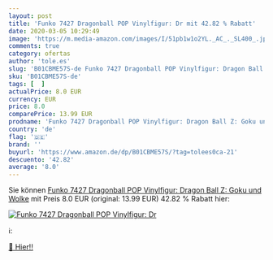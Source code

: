 ```yaml
---
layout: post
title: 'Funko 7427 Dragonball POP Vinylfigur: Dr mit 42.82 % Rabatt'
date: 2020-03-05 10:29:49
image: 'https://m.media-amazon.com/images/I/51pb1w1o2YL._AC_._SL400_.jpg'
comments: true
category: ofertas
author: 'tole.es'
slug: 'B01CBME57S-de Funko 7427 Dragonball POP Vinylfigur: Dragon Ball Z: Goku...'
sku: 'B01CBME57S-de'
tags: [  ]
actualPrice: 8.0 EUR
currency: EUR
price: 8.0
comparePrice: 13.99 EUR
prodname: 'Funko 7427 Dragonball POP Vinylfigur: Dragon Ball Z: Goku und Wolke'
country: 'de'
flag: '🇩🇪'
brand: ''
buyurl: 'https://www.amazon.de/dp/B01CBME57S/?tag=tolees0ca-21'
descuento: '42.82'
average: '8.0'
---
```


Sie können [Funko 7427 Dragonball POP Vinylfigur: Dragon Ball Z: Goku und Wolke](https://www.amazon.de/dp/B01CBME57S/?tag=tolees0ca-21) mit Preis 8.0 EUR (original: 13.99 EUR) 42.82 % Rabatt hier:

[![Funko 7427 Dragonball POP Vinylfigur: Dr](https://m.media-amazon.com/images/I/51pb1w1o2YL._AC_._SL400_.jpg)](https://www.amazon.de/dp/B01CBME57S/?tag=tolees0ca-21)

ℹ️:


[🛒 Hier!!](https://www.amazon.de/dp/B01CBME57S/?tag=tolees0ca-21)

